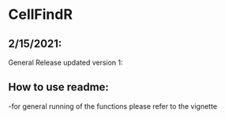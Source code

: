 # CellFindR

## 2/15/2021:
General Release updated version 1:

## How to use readme:
-for general running of the functions please refer to the vignette


